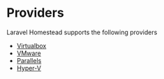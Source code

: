 # Providers

Laravel Homestead supports the following providers

- [Virtualbox](/providers/virtualbox.html)
- [VMware](/providers/vmware.html)
- [Parallels](/providers/parallels.html)
- [Hyper-V](/providers/hyperv.html)
